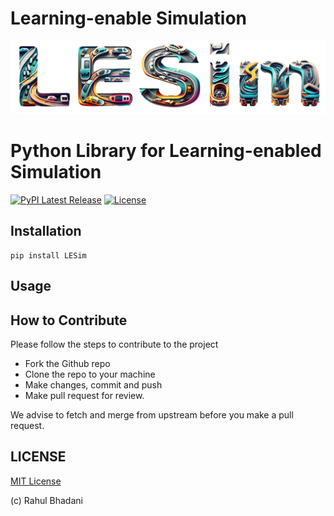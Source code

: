 # Learning-enable Simulation
<img src="https://raw.githubusercontent.com/rahulbhadani/LESim/main/LESim.png" width="600">

# Python Library for Learning-enabled Simulation
[![PyPI Latest Release](https://img.shields.io/pypi/v/LESim.svg)](https://pypi.org/project/LESim/)
[![License](https://img.shields.io/pypi/l/LESim.svg)](https://github.com/rahulbhadani/LESim/blob/master/LICENSE)


## Installation

```{python}
pip install LESim
```

## Usage


## How to Contribute
Please follow the steps to contribute to the project

- Fork the Github repo
- Clone the repo to your machine
- Make changes, commit and push
- Make pull request for review.

We advise to fetch and merge from upstream before you make a pull request.

## LICENSE
[MIT License](https://github.com/rahulbhadani/LESim/blob/main/LICENSE)


(c) Rahul Bhadani
